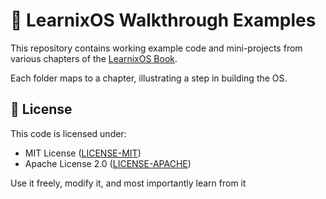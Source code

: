 # 🧪 LearnixOS Walkthrough Examples

This repository contains working example code and mini-projects from various chapters of the [LearnixOS Book](https://github.com/learnix-os/LearnixOS-Book).

Each folder maps to a chapter, illustrating a step in building the OS.

## 📜 License

This code is licensed under:

- MIT License ([LICENSE-MIT](LICENSE-MIT))
- Apache License 2.0 ([LICENSE-APACHE](LICENSE-APACHE))

Use it freely, modify it, and most importantly learn from it 
